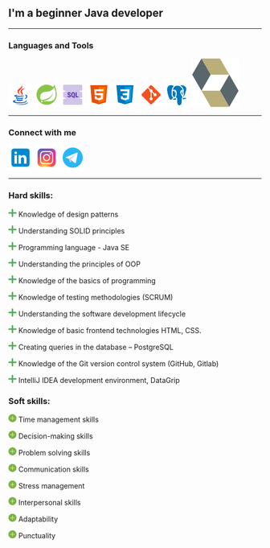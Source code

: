<!-- [![Header](https://github.com/baimuhtar/baimuhtar/blob/main/assets/logo.png)](https://github.com/AbayMuhanov) -->

## I'm a beginner Java developer
___

### Languages and Tools
[![Java](https://github.com/baimuhtar/baimuhtar/blob/main/tool_icons/java.png)](https://github.com/AbayMuhanov)
[![Spring](https://github.com/baimuhtar/baimuhtar/blob/main/tool_icons/spring.png)](https://github.com/AbayMuhanov)
[![SQL](https://github.com/baimuhtar/baimuhtar/blob/main/tool_icons/sql.png)](https://github.com/AbayMuhanov)
[![HTML](https://github.com/baimuhtar/baimuhtar/blob/main/tool_icons/html.png)](https://github.com/AbayMuhanov)
[![CSS](https://github.com/baimuhtar/baimuhtar/blob/main/tool_icons/css.png)](https://github.com/AbayMuhanov)
[![GIT](https://github.com/baimuhtar/baimuhtar/blob/main/tool_icons/git.png)](https://github.com/AbayMuhanov)
[![PostgreSQL](https://github.com/baimuhtar/baimuhtar/blob/main/tool_icons/postgre.png)](https://github.com/AbayMuhanov)
[![Hibernate](https://github.com/baimuhtar/baimuhtar/blob/main/tool_icons/hibernate.svg)](https://github.com/AbayMuhanov)

___
### Connect with me
[![LinkedIn](https://github.com/baimuhtar/baimuhtar/blob/main/contact_icons/linkedin.png)](https://www.linkedin.com/in/abay-muhanov-40529a260)
[![Instagram](https://github.com/baimuhtar/baimuhtar/blob/main/contact_icons/instagram.png)](https://www.instagram.com/abay.muhanov_7182/?hl=ru/)
[![Telegram](https://github.com/baimuhtar/baimuhtar/blob/main/contact_icons/telegram.png)](https://t.me/AbayMuhanov/)
<!-- [![Twitter](https://github.com/baimuhtar/baimuhtar/blob/main/contact_icons/twitter.png)]() -->
<!-- [![Facebook](https://github.com/baimuhtar/baimuhtar/blob/main/contact_icons/facebook.png)]()-->

___
### Hard skills:
![plus](https://github.com/baimuhtar/baimuhtar/blob/main/description_icon/plus.png) Knowledge of design patterns

![plus](https://github.com/baimuhtar/baimuhtar/blob/main/description_icon/plus.png) Understanding SOLID principles

![plus](https://github.com/baimuhtar/baimuhtar/blob/main/description_icon/plus.png) Programming language - Java SE

![plus](https://github.com/baimuhtar/baimuhtar/blob/main/description_icon/plus.png) Understanding the principles of OOP

![plus](https://github.com/baimuhtar/baimuhtar/blob/main/description_icon/plus.png) Knowledge of the basics of programming

![plus](https://github.com/baimuhtar/baimuhtar/blob/main/description_icon/plus.png) Knowledge of testing methodologies (SCRUM)

![plus](https://github.com/baimuhtar/baimuhtar/blob/main/description_icon/plus.png) Understanding the software development lifecycle

![plus](https://github.com/baimuhtar/baimuhtar/blob/main/description_icon/plus.png) Knowledge of basic frontend technologies HTML, CSS.

![plus](https://github.com/baimuhtar/baimuhtar/blob/main/description_icon/plus.png) Creating queries in the database – PostgreSQL

![plus](https://github.com/baimuhtar/baimuhtar/blob/main/description_icon/plus.png) Knowledge of the Git version control system (GitHub, Gitlab)

![plus](https://github.com/baimuhtar/baimuhtar/blob/main/description_icon/plus.png) IntelliJ IDEA development environment, DataGrip

### Soft skills:
<img src="plus2.png"> Time management skills

<img src="plus2.png"> Decision-making skills

<img src="plus2.png"> Problem solving skills

<img src="plus2.png"> Communication skills

<img src="plus2.png"> Stress management

<img src="plus2.png"> Interpersonal skills

<img src="plus2.png"> Adaptability

<img src="plus2.png"> Punctuality
